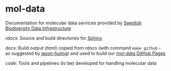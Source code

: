 # mol-data
Documentation for molecular data services provided by [Swedish Biodiversity Data Infrastructure](https://biodiversitydata.se/)

*rdocs*: Source and build directories for [Sphinx](http://www.sphinx-doc.org/en/master/)

*docs*: Build output (html) copied from rdocs (with command `make github` - as suggested by [jason-huling](https://github.com/sphinx-doc/sphinx/issues/3382#issuecomment-470772316)) and used to build our [mol-data GitHub Pages](https://biodiversitydata-se.github.io/mol-data/)

*code*: Tools and pipelines (to be) developed for handling molecular data
